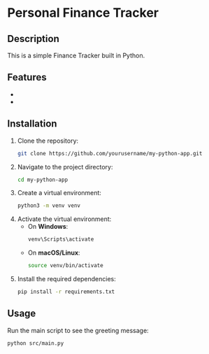 # Personal Finance Tracker

## Description
This is a simple Finance Tracker built in Python.

## Features
- 
- 

## Installation
1. Clone the repository:
    ```sh
    git clone https://github.com/yourusername/my-python-app.git
    ```
2. Navigate to the project directory:
    ```sh
    cd my-python-app
    ```
3. Create a virtual environment:
    ```sh
    python3 -m venv venv
    ```
4. Activate the virtual environment:
    - On **Windows**:
        ```sh
        venv\Scripts\activate
        ```
    - On **macOS/Linux**:
        ```sh
        source venv/bin/activate
        ```
5. Install the required dependencies:
    ```sh
    pip install -r requirements.txt
    ```

## Usage
Run the main script to see the greeting message:
```sh
python src/main.py
```